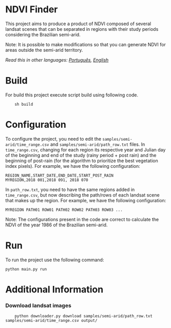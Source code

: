# NDVI Finder
This project aims to produce a product of NDVI composed of several landsat scenes that can be separated in regions with their study periods considering the Brazilian semi-arid.

Note: It is possible to make modifications so that you can generate NDVI for areas outside the semi-arid territory.

*Read this in other languages: [Português](README.md), [English](README.en.md)*

# Build
For build this project execute script build using following code.

```
    sh build
```

# Configuration
To configure the project, you need to edit the `samples/semi-arid/time_range.csv` and `samples/semi-arid/path_row.txt` files. In `time_range.csv`, changing for each region its respective year and Julian day of the beginning and end of the study (rainy period + post rain) and the beginning of post-rain (for the algorithm to prioritize the best vegetation index pixels). For example, we have the following configuration:

```
REGION_NAME,START_DATE,END_DATE,START_POST_RAIN
MYREGION,2018 001,2018 091, 2018 070
```

In `path_row.txt`, you need to have the same regions added in` time_range.csv`, but now describing the path/rows of each landsat scene that makes up the region. For example, we have the following configuration:

```
MYREGION PATH01 ROW01 PATH02 ROW02 PATH03 ROW03 ...
```

Note: The configurations present in the code are correct to calculate the NDVI of the year 1986 of the Brazilian semi-arid.

# Run
To run the project use the following command:

```
python main.py run
```

# Additional Information
### Download landsat images

```
    python downloader.py download samples/semi-arid/path_row.txt samples/semi-arid/time_range.csv output/
```